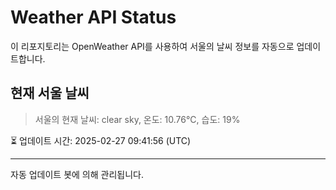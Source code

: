 
# Weather API Status

이 리포지토리는 OpenWeather API를 사용하여 서울의 날씨 정보를 자동으로 업데이트합니다.

## 현재 서울 날씨
> 서울의 현재 날씨: clear sky, 온도: 10.76°C, 습도: 19%

⏳ 업데이트 시간: 2025-02-27 09:41:56 (UTC)

---
자동 업데이트 봇에 의해 관리됩니다.

